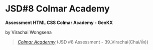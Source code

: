 # JSD#8 Colmar Academy

**Assessment HTML CSS Colmar Academy - GenKX**

by Virachai Wongsena

> _[Colmar Acadermy](https://39-virachai-colmar.vercel.app/)_ (JSD #8 Assessment - 39_Virachai(Chai/ชัย))
